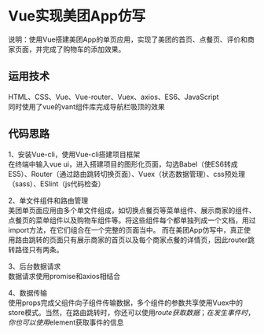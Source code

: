# Vue实现美团App仿写
说明：使用Vue搭建美团App的单页应用，实现了美团的首页、点餐页、评价和商家页面，并完成了购物车的添加效果。      
         
## 运用技术
HTML、CSS、Vue、Vue-router、Vuex、axios、ES6、JavaScript     
同时使用了vue的vant组件库完成导航栏吸顶的效果     

## 代码思路
1、安装Vue-cli，使用Vue-cli搭建项目框架      
    在终端中输入vue ui，进入搭建项目的图形化页面，勾选Babel（使ES6转成ES5）、Router（通过路由跳转切换页面）、Vuex（状态数据管理）、css预处理（sass）、ESlint（js代码检查）
    
2、单文件组件和路由管理      
    美团单页面应用由多个单文件组成，如切换点餐页等菜单组件、展示商家的组件、点餐页的菜单组件以及购物车组件等。将这些组件每个都单独列成一个文档，用过import方法，在它们组合在一个完整的页面当中。
    而在美团App仿写中，真正使用路由跳转的页面只有展示商家的首页以及每个商家点餐的详情页，因此router跳转路径只有两条。
   
3、后台数据请求     
    数据请求使用promise和axios相结合
    
4、数据传输    
    使用props完成父组件向子组件传输数据，多个组件的参数共享使用Vuex中的store模式。当然，在路由跳转时，你还可以使用$route获取数据；在发生事件时，你也可以使用$element获取事件的信息
    

